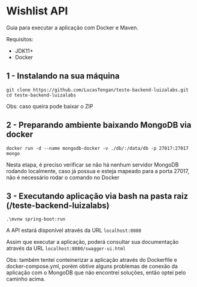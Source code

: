# Wishlist API
Guia para executar a aplicação com Docker e Maven.

Requisitos:

- JDK11+
- Docker

## 1 - Instalando na sua máquina
```
git clone https://github.com/LucasTengan/teste-backend-luizalabs.git
cd teste-backend-luizalabs
```
Obs: caso queira pode baixar o ZIP


## 2 - Preparando ambiente baixando MongoDB via docker
```
docker run -d --name mongodb-docker -v ./db/:/data/db -p 27017:27017 mongo
```
Nesta etapa, é preciso verificar se não há nenhum servidor MongoDB rodando localmente, caso já possua e esteja mapeado para a porta 27017, não é necessário rodar o comando no Docker
## 3 - Executando aplicação via bash na pasta raiz (/teste-backend-luizalabs)
```
.\mvnw spring-boot:run
```

A API estará disponível através da URL `localhost:8080`

Assim que executar a aplicação, poderá consultar sua documentação através da URL `localhost:8080/swagger-ui.html`


Obs: também tentei conteinerizar a aplicação através do Dockerfile e docker-compose.yml, porém obtive alguns problemas de conexão da aplicação com o MongoDB que não encontrei soluções, então optei pelo caminho acima.
